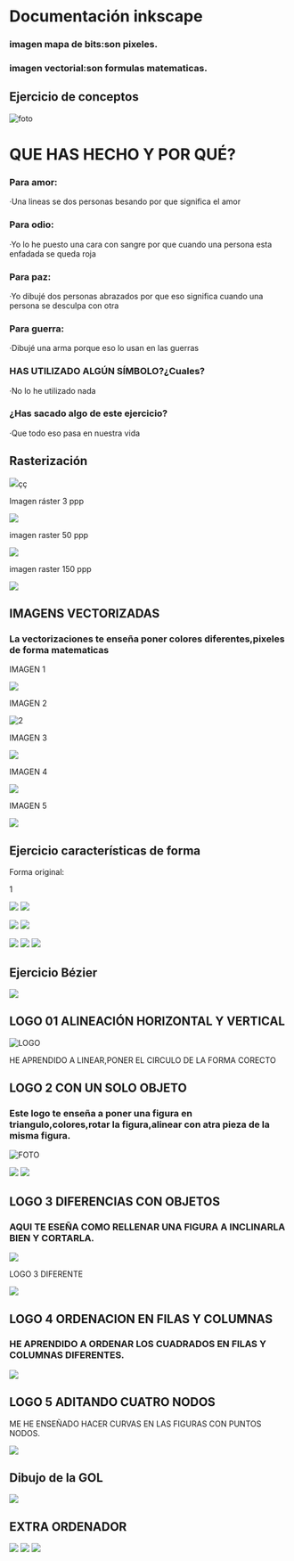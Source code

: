 # Documentación inkscape

### imagen mapa de bits:son pixeles.

### imagen vectorial:son formulas matematicas.

## Ejercicio de conceptos

![foto](https://github.com/Wesley3455/Soldadura-y-disegn-3.e/blob/main/wesley%20dibujo.jpg)

# QUE HAS HECHO Y POR QUÉ?

### Para amor:

·Una lineas se dos personas besando por que significa el amor

### Para odio:

·Yo lo he puesto una cara con sangre por que cuando una persona esta enfadada se queda roja

### Para paz:

·Yo dibujé dos personas abrazados por que eso significa cuando una persona se desculpa con otra

### Para guerra:

·Dibujé una arma porque eso lo usan en las guerras 

### HAS UTILIZADO ALGÚN SÍMBOLO?¿Cuales?

·No lo he utilizado nada 

### ¿Has sacado algo de este ejercicio?

·Que todo eso pasa en nuestra vida

## Rasterización


![](https://raw.githubusercontent.com/Wesley3455/Soldadura-y-disegn-3.e/4031af05e05df972cde74e512c2421056919aeba/imagen%20vectorial.svg)çç

Imagen ráster 3 ppp

![](https://raw.githubusercontent.com/Wesley3455/Soldadura-y-disegn-3.e/main/rect88.png)

imagen raster 50 ppp

![](https://github.com/Wesley3455/Soldadura-y-disegn-3.e/blob/main/rect88wb.png)

imagen raster 150 ppp

![](https://github.com/Wesley3455/Soldadura-y-disegn-3.e/blob/main/rect88150.png)

## IMAGENS VECTORIZADAS 


### La vectorizaciones te enseña poner colores diferentes,pixeles de forma matematicas


IMAGEN 1

![](https://github.com/Wesley3455/Soldadura-y-disegn-3.e/blob/main/imagen%20vectorizada%202.svg)

IMAGEN 2

![2](https://github.com/Wesley3455/Soldadura-y-disegn-3.e/blob/main/imagen%20vectorizada%203.svg)

IMAGEN 3

![](https://github.com/Wesley3455/Soldadura-y-disegn-3.e/blob/main/imagen%20vectorizada%204.svg)

IMAGEN 4

![](https://github.com/Wesley3455/Soldadura-y-disegn-3.e/blob/main/leon%20vectorizado%201.svg)

IMAGEN 5

![](https://github.com/Wesley3455/Soldadura-y-disegn-3.e/blob/main/imagen%20vectorizada%20CON%20DETECCION%20DE%20BORDES%20.svg)

## Ejercicio características de forma

Forma original:

1

![](https://github.com/Wesley3455/Soldadura-y-disegn-3.e/blob/main/Captura%20de%20pantalla%20de%202021-03-25%2012-32-58.png)
![](https://github.com/Wesley3455/Soldadura-y-disegn-3.e/blob/main/Captura%20de%20pantalla%20de%202021-03-25%2013-06-30.png)


![](https://github.com/Wesley3455/Soldadura-y-disegn-3.e/blob/main/Captura%20de%20pantalla%20de%202021-03-25%2012-57-01.png)
![](https://github.com/Wesley3455/Soldadura-y-disegn-3.e/blob/main/Captura%20de%20pantalla%20de%202021-03-25%2012-33-29.png)


![](https://github.com/Wesley3455/Soldadura-y-disegn-3.e/blob/main/Captura%20de%20pantalla%20de%202021-03-25%2012-33-29.png)
![](https://github.com/Wesley3455/Soldadura-y-disegn-3.e/blob/main/Captura%20de%20pantalla%20de%202021-03-25%2013-03-14.png)
![](https://github.com/Wesley3455/Soldadura-y-disegn-3.e/blob/main/Captura%20de%20pantalla%20de%202021-03-25%2013-08-35.png)


## Ejercicio Bézier

![](https://github.com/Wesley3455/Soldadura-y-disegn-3.e/blob/main/Captura%20de%20pantalla%20de%202021-03-25%2013-25-30.png)

## LOGO 01 ALINEACIÓN HORIZONTAL Y VERTICAL 

![LOGO](https://github.com/Wesley3455/Soldadura-y-disegn-3.e/blob/main/WESLEY%20BC.svg)

HE APRENDIDO A LINEAR,PONER EL CIRCULO DE LA FORMA CORECTO

## LOGO 2 CON UN SOLO OBJETO

### Este logo te enseña a poner una figura en triangulo,colores,rotar la figura,alinear con atra pieza de la misma figura.

![FOTO](https://github.com/Wesley3455/Soldadura-y-disegn-3.e/blob/main/Captura%20de%20pantalla%20de%202021-04-08%2012-29-59.png)


![](https://github.com/Wesley3455/Soldadura-y-disegn-3.e/blob/main/Captura%20de%20pantalla%20de%202021-04-08%2012-27-05.png)
![](https://github.com/Wesley3455/Soldadura-y-disegn-3.e/blob/main/Captura%20de%20pantalla%20de%202021-04-08%2012-30-49.png)

## LOGO 3 DIFERENCIAS CON OBJETOS

### AQUI TE ESEÑA COMO RELLENAR UNA FIGURA A INCLINARLA BIEN Y CORTARLA.

![](https://github.com/Wesley3455/Soldadura-y-disegn-3.e/blob/main/Captura%20de%20pantalla%20de%202021-04-08%2013-02-48.png)

LOGO 3 DIFERENTE

![](https://github.com/Wesley3455/Soldadura-y-disegn-3.e/blob/main/Captura%20de%20pantalla%20de%202021-04-08%2013-13-40.png)

## LOGO 4   ORDENACION EN FILAS Y COLUMNAS

### HE APRENDIDO A ORDENAR LOS CUADRADOS EN FILAS Y COLUMNAS DIFERENTES.

![](https://github.com/Wesley3455/Soldadura-y-disegn-3.e/blob/main/Captura%20de%20pantalla%20de%202021-04-08%2013-37-17.png)

## LOGO 5 ADITANDO CUATRO NODOS 

ME HE ENSEÑADO HACER CURVAS EN LAS FIGURAS CON PUNTOS NODOS.

![](https://github.com/Wesley3455/Soldadura-y-disegn-3.e/blob/main/Captura%20de%20pantalla%20de%202021-04-08%2013-52-49.png)

## Dibujo de la GOL

![](https://github.com/Wesley3455/Soldadura-y-disegn-3.e/blob/main/Captura%20de%20pantalla%20de%202021-04-09%2012-13-56.png)


## EXTRA ORDENADOR


![](https://github.com/Wesley3455/Soldadura-y-disegn-3.e/blob/main/1618471274924.jpg)
![](https://github.com/Wesley3455/Soldadura-y-disegn-3.e/blob/main/1618471274927.jpg)
![](https://github.com/Wesley3455/Soldadura-y-disegn-3.e/blob/main/1618471274929.jpg)
